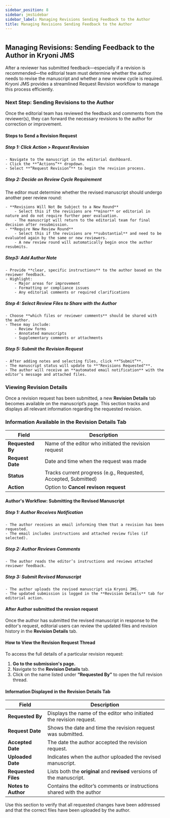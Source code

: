```yaml
---
sidebar_position: 8
sidebar: jmsSidebar
sidebar_label: Managing Revisions Sending Feedback to the Author 
title: Managing Revisions Sending Feedback to the Author  
---
```


#

## Managing Revisions: Sending Feedback to the Author in Kryoni JMS

After a reviewer has submitted feedback—especially if a revision is recommended—the editorial team must determine whether the author needs to revise the manuscript and whether a new review cycle is required. Kryoni JMS provides a streamlined Request Revision workflow to manage this process efficiently.

### Next Step: Sending Revisions to the Author

Once the editorial team has reviewed the feedback and comments from the reviewer(s), they can forward the necessary revisions to the author for correction or improvement.

#### Steps to Send a Revision Request

##### Step 1: Click Action > Request Revision

    - Navigate to the manuscript in the editorial dashboard.
    - Click the **“Actions”** dropdown.
    - Select **“Request Revision”** to begin the revision process.

##### Step 2: Decide on Review Cycle Requirement

The editor must determine whether the revised manuscript should undergo another peer review round:

    - **Revisions Will Not Be Subject to a New Round**
        - Select this if the revisions are **minor** or editorial in nature and do not require further peer evaluation.
        - The manuscript will return to the editorial team for final decision after resubmission.
    - **Require New Review Round**
        - Select this if the revisions are **substantial** and need to be evaluated again by the same or new reviewers.
        - A new review round will automatically begin once the author resubmits.

##### Step3: Add Author Note

    - Provide **clear, specific instructions** to the author based on the reviewer feedback.
    - Highlight:
        - Major areas for improvement
        - Formatting or compliance issues
        - Any editorial comments or required clarifications

##### Step 4: Select Review Files to Share with the Author

    - Choose **which files or reviewer comments** should be shared with the author.
    - These may include:
        - Review forms
        - Annotated manuscripts
        - Supplementary comments or attachments

##### Step 5: Submit the Revision Request

    - After adding notes and selecting files, click **“Submit”**.
    - The manuscript status will update to **"Revisions Requested"**.
    - The author will receive an **automated email notification** with the editor’s message and attached files.

### Viewing Revision Details

Once a revision request has been submitted, a new **Revision Details** tab becomes available on the manuscript’s page. This section tracks and displays all relevant information regarding the requested revision.

### Information Available in the Revision Details Tab

|Field              |Description                                                    |
|-------------------|---------------------------------------------------------------|
|**Requested By**   |Name of the editor who initiated the revision request          |
|**Request Date**   |Date and time when the request was made                        |
|**Status**         |Tracks current progress (e.g., Requested, Accepted, Submitted) |
|**Action**         |Option to **Cancel revison request**                           |

#### Author's Workflow: Submitting the Revised Manuscript

##### Step 1: Author Receives Notification

    - The author receives an email informing them that a revision has been requested.
    - The email includes instructions and attached review files (if selected).

##### Step 2: Author Reviews Comments

    - The author reads the editor’s instructions and reviews attached reviewer feedback.

##### Step 3: Submit Revised Manuscript

    - The author uploads the revised manuscript via Kryoni JMS.
    - The updated submission is logged in the **Revision Details** tab for editorial action.

#### After Author submitted the revsion request

Once the author has submitted the revised manuscript in response to the editor's request, editorial users can review the updated files and revision history in the **Revision Details** tab.

#### How to View the Revision Request Thread

To access the full details of a particular revision request:

1. **Go to the submission's page.**
2. Navigate to the **Revision Details** tab.
3. Click on the name listed under **“Requested By”** to open the full revision thread.

#### Information Displayed in the Revision Details Tab

|Field               |Description                                                                |
|--------------------|---------------------------------------------------------------------------|
|**Requested By**    |Displays the name of the editor who initiated the revision request.        |
|**Request Date**    |Shows the date and time the revision request was submitted.                |
|**Accepted Date**   |The date the author accepted the revision request.                         |
|**Uploaded Date**   |Indicates when the author uploaded the revised manuscript.                 |
|**Requested Files** |Lists both the **original** and **revised** versions of the manuscript.    |
|**Notes to Author** |Contains the editor’s comments or instructions shared with the author      |

Use this section to verify that all requested changes have been addressed and that the correct files have been uploaded by the author.
